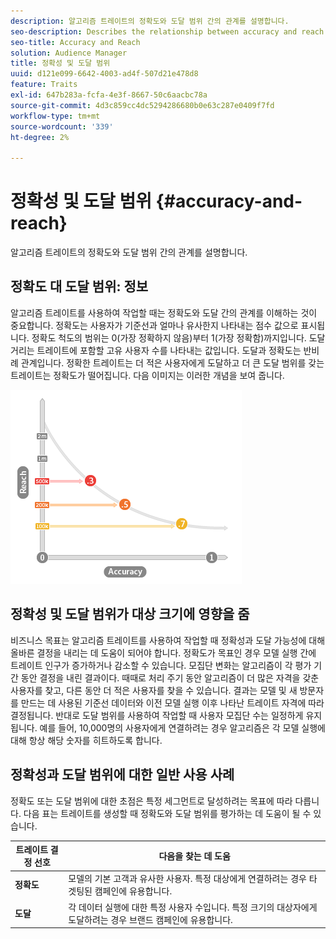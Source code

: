 ```yaml
---
description: 알고리즘 트레이트의 정확도와 도달 범위 간의 관계를 설명합니다.
seo-description: Describes the relationship between accuracy and reach in algorithmic traits.
seo-title: Accuracy and Reach
solution: Audience Manager
title: 정확성 및 도달 범위
uuid: d121e099-6642-4003-ad4f-507d21e478d8
feature: Traits
exl-id: 647b283a-fcfa-4e3f-8667-50c6aacbc78a
source-git-commit: 4d3c859cc4dc5294286680b0e63c287e0409f7fd
workflow-type: tm+mt
source-wordcount: '339'
ht-degree: 2%

---
```


# 정확성 및 도달 범위 {#accuracy-and-reach}

알고리즘 트레이트의 정확도와 도달 범위 간의 관계를 설명합니다.

<!-- c_accuracy_reach.xml -->

## 정확도 대 도달 범위: 정보

알고리즘 트레이트를 사용하여 작업할 때는 정확도와 도달 간의 관계를 이해하는 것이 중요합니다. 정확도는 사용자가 기준선과 얼마나 유사한지 나타내는 점수 값으로 표시됩니다. 정확도 척도의 범위는 0(가장 정확하지 않음)부터 1(가장 정확함)까지입니다. 도달 거리는 트레이트에 포함할 고유 사용자 수를 나타내는 값입니다. 도달과 정확도는 반비례 관계입니다. 정확한 트레이트는 더 적은 사용자에게 도달하고 더 큰 도달 범위를 갖는 트레이트는 정확도가 떨어집니다. 다음 이미지는 이러한 개념을 보여 줍니다.

![](assets/Reach_v_Accuracy.png)

## 정확성 및 도달 범위가 대상 크기에 영향을 줌

비즈니스 목표는 알고리즘 트레이트를 사용하여 작업할 때 정확성과 도달 가능성에 대해 올바른 결정을 내리는 데 도움이 되어야 합니다. 정확도가 목표인 경우 모델 실행 간에 트레이트 인구가 증가하거나 감소할 수 있습니다. 모집단 변화는 알고리즘이 각 평가 기간 동안 결정을 내린 결과이다. 때때로 처리 주기 동안 알고리즘이 더 많은 자격을 갖춘 사용자를 찾고, 다른 동안 더 적은 사용자를 찾을 수 있습니다. 결과는 모델 및 새 방문자를 만드는 데 사용된 기준선 데이터와 이전 모델 실행 이후 나타난 트레이트 자격에 따라 결정됩니다. 반대로 도달 범위를 사용하여 작업할 때 사용자 모집단 수는 일정하게 유지됩니다. 예를 들어, 10,000명의 사용자에게 연결하려는 경우 알고리즘은 각 모델 실행에 대해 항상 해당 숫자를 히트하도록 합니다.

## 정확성과 도달 범위에 대한 일반 사용 사례

정확도 또는 도달 범위에 대한 초점은 특정 세그먼트로 달성하려는 목표에 따라 다릅니다. 다음 표는 트레이트를 생성할 때 정확도와 도달 범위를 평가하는 데 도움이 될 수 있습니다.

| 트레이트 결정 선호 | 다음을 찾는 데 도움 |
|---|---|
| **정확도** | 모델의 기본 고객과 유사한 사용자. 특정 대상에게 연결하려는 경우 타겟팅된 캠페인에 유용합니다. |
| **도달** | 각 데이터 실행에 대한 특정 사용자 수입니다. 특정 크기의 대상자에게 도달하려는 경우 브랜드 캠페인에 유용합니다. |
